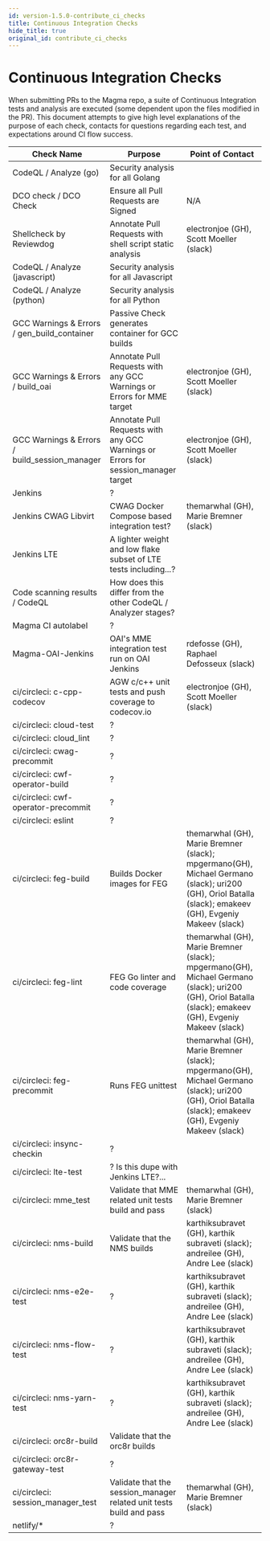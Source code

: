 ```yaml
---
id: version-1.5.0-contribute_ci_checks
title: Continuous Integration Checks
hide_title: true
original_id: contribute_ci_checks
---
```


# Continuous Integration Checks

When submitting PRs to the Magma repo, a suite of Continuous Integration tests and analysis are executed (some dependent upon the files modified in the PR).  This document attempts to give high level explanations of the purpose of each check, contacts for questions regarding each test, and expectations around CI flow success.

| Check Name | Purpose | Point of Contact |
|-|-|-|
| CodeQL / Analyze (go) | Security analysis for all Golang |  |
| DCO check / DCO Check | Ensure all Pull Requests are Signed | N/A |
| Shellcheck by Reviewdog | Annotate Pull Requests with shell script static analysis | electronjoe (GH), Scott Moeller (slack) |
| CodeQL / Analyze (javascript) | Security analysis for all Javascript |  |
| CodeQL / Analyze (python) | Security analysis for all Python |  |
| GCC Warnings & Errors / gen_build_container | Passive Check generates container for GCC builds |  |
| GCC Warnings & Errors / build_oai | Annotate Pull Requests with any GCC Warnings or Errors for MME target | electronjoe (GH), Scott Moeller (slack) |
| GCC Warnings & Errors / build_session_manager | Annotate Pull Requests with any GCC Warnings or Errors for session_manager target | electronjoe (GH), Scott Moeller (slack) |
| Jenkins | ? |  |
| Jenkins CWAG Libvirt | CWAG Docker Compose based integration test? |  themarwhal (GH), Marie Bremner (slack) |
| Jenkins LTE | A lighter weight and low flake subset of LTE tests including...? |  |
| Code scanning results / CodeQL | How does this differ from the other CodeQL / Analyzer stages? |  |
| Magma CI autolabel | ? |  |
| Magma-OAI-Jenkins | OAI's MME integration test run on OAI Jenkins | rdefosse (GH), Raphael Defosseux (slack) |
| ci/circleci: c-cpp-codecov | AGW c/c++ unit tests and push coverage to codecov.io | electronjoe (GH), Scott Moeller (slack) |
| ci/circleci: cloud-test | ? |  |
| ci/circleci: cloud_lint | ? |  |
| ci/circleci: cwag-precommit | ? |  |
| ci/circleci: cwf-operator-build | ? |  |
| ci/circleci: cwf-operator-precommit | ? |  |
| ci/circleci: eslint | ? |  |
| ci/circleci: feg-build | Builds Docker images for FEG | themarwhal (GH), Marie Bremner (slack); mpgermano(GH), Michael Germano (slack); uri200 (GH), Oriol Batalla (slack); emakeev (GH), Evgeniy Makeev (slack) |
| ci/circleci: feg-lint | FEG Go linter and code coverage | themarwhal (GH), Marie Bremner (slack); mpgermano(GH), Michael Germano (slack); uri200 (GH), Oriol Batalla (slack); emakeev (GH), Evgeniy Makeev (slack) |
| ci/circleci: feg-precommit | Runs FEG unittest | themarwhal (GH), Marie Bremner (slack); mpgermano(GH), Michael Germano (slack); uri200 (GH), Oriol Batalla (slack); emakeev (GH), Evgeniy Makeev (slack) |
| ci/circleci: insync-checkin | ? |  |
| ci/circleci: lte-test | ? Is this dupe with Jenkins LTE?... |  |
| ci/circleci: mme_test | Validate that MME related unit tests build and pass | themarwhal (GH), Marie Bremner (slack) |
| ci/circleci: nms-build | Validate that the NMS builds | karthiksubravet (GH), karthik subraveti (slack); andreilee (GH), Andre Lee (slack) |
| ci/circleci: nms-e2e-test | ? | karthiksubravet (GH), karthik subraveti (slack); andreilee (GH), Andre Lee (slack) |
| ci/circleci: nms-flow-test | ? | karthiksubravet (GH), karthik subraveti (slack); andreilee (GH), Andre Lee (slack) |
| ci/circleci: nms-yarn-test | ? | karthiksubravet (GH), karthik subraveti (slack); andreilee (GH), Andre Lee (slack) |
| ci/circleci: orc8r-build | Validate that the orc8r builds | |
| ci/circleci: orc8r-gateway-test | ? | |
| ci/circleci: session_manager_test | Validate that the session_manager related unit tests build and pass | themarwhal (GH), Marie Bremner (slack) |
| netlify/* | ? | |
